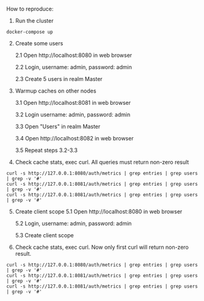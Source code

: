 How to reproduce:

1. Run the cluster
```
docker-compose up
```

2. Create some users

    2.1 Open http://localhost:8080 in web browser

    2.2 Login, username: admin, password: admin

    2.3 Create 5 users in realm Master

3. Warmup caches on other nodes

    3.1 Open http://localhost:8081 in web browser

    3.2 Login username: admin, password: admin

    3.3 Open "Users" in realm Master

    3.4 Open http://localhost:8082 in web browser

    3.5 Repeat steps 3.2-3.3

4. Check cache stats, exec curl. All queries must return non-zero result
```
curl -s http://127.0.0.1:8080/auth/metrics | grep entries | grep users | grep -v '#'
curl -s http://127.0.0.1:8081/auth/metrics | grep entries | grep users | grep -v '#'
curl -s http://127.0.0.1:8081/auth/metrics | grep entries | grep users | grep -v '#'
```

5. Create client scope
    5.1 Open http://localhost:8080 in web browser

    5.2 Login, username: admin, password: admin

    5.3 Create client scope

6. Check cache stats, exec curl. Now only first curl will return non-zero result.
```
curl -s http://127.0.0.1:8080/auth/metrics | grep entries | grep users | grep -v '#'
curl -s http://127.0.0.1:8081/auth/metrics | grep entries | grep users | grep -v '#'
curl -s http://127.0.0.1:8081/auth/metrics | grep entries | grep users | grep -v '#'
```
